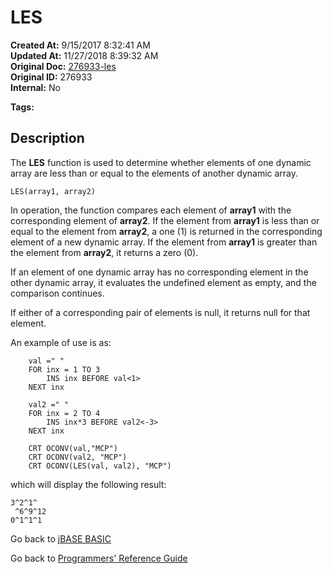 # LES

**Created At:** 9/15/2017 8:32:41 AM  
**Updated At:** 11/27/2018 8:39:32 AM  
**Original Doc:** [276933-les](https://docs.jbase.com/36868-jbase-basic/276933-les)  
**Original ID:** 276933  
**Internal:** No  

**Tags:**
<badge text='dynamic arrays' vertical='middle' />

## Description

The **LES** function is used to determine whether elements of one dynamic array are less than or equal to the elements of another dynamic array.

```
LES(array1, array2)
```

In operation, the function compares each element of **array1** with the corresponding element of **array2**. If the element from **array1** is less than or equal to the element from **array2**, a one (1) is returned in the corresponding element of a new dynamic array. If the element from **array1** is greater than the element from **array2**, it returns a zero (0).

If an element of one dynamic array has no corresponding element in the other dynamic array, it evaluates the undefined element as empty, and the comparison continues.

If either of a corresponding pair of elements is null, it returns null for that element.

An example of use is as:

```
    val =" "
    FOR inx = 1 TO 3
        INS inx BEFORE val<1>
    NEXT inx

    val2 =" "
    FOR inx = 2 TO 4
        INS inx*3 BEFORE val2<-3>
    NEXT inx

    CRT OCONV(val,"MCP")
    CRT OCONV(val2, "MCP")
    CRT OCONV(LES(val, val2), "MCP")
```

which will display the following result:

```
3^2^1^
 ^6^9^12
0^1^1^1
```

Go back to [jBASE BASIC](./../README.md)

Go back to [Programmers' Reference Guide](./../../reference-guides/jbc/README.md)
